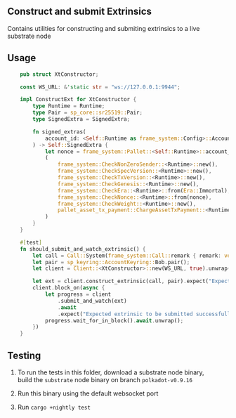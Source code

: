 ## Construct and submit Extrinsics

Contains utilities for constructing and submiting extrinsics to a live substrate node

## Usage

```rust
	pub struct XtConstructor;

	const WS_URL: &'static str = "ws://127.0.0.1:9944";

	impl ConstructExt for XtConstructor {
		type Runtime = Runtime;
		type Pair = sp_core::sr25519::Pair;
		type SignedExtra = SignedExtra;

		fn signed_extras(
			account_id: <Self::Runtime as frame_system::Config>::AccountId,
		) -> Self::SignedExtra {
			let nonce = frame_system::Pallet::<Self::Runtime>::account_nonce(account_id);
			(
				frame_system::CheckNonZeroSender::<Runtime>::new(),
				frame_system::CheckSpecVersion::<Runtime>::new(),
				frame_system::CheckTxVersion::<Runtime>::new(),
				frame_system::CheckGenesis::<Runtime>::new(),
				frame_system::CheckEra::<Runtime>::from(Era::Immortal),
				frame_system::CheckNonce::<Runtime>::from(nonce),
				frame_system::CheckWeight::<Runtime>::new(),
				pallet_asset_tx_payment::ChargeAssetTxPayment::<Runtime>::from(0, None),
			)
		}
	}

	#[test]
	fn should_submit_and_watch_extrinsic() {
		let call = Call::System(frame_system::Call::remark { remark: vec![0; 32] });
		let pair = sp_keyring::AccountKeyring::Bob.pair();
		let client = Client::<XtConstructor>::new(WS_URL, true).unwrap();

        let ext = client.construct_extrinsic(call, pair).expect("Expected extrinsic to be constructed");
		client.block_on(async {
			let progress = client
				.submit_and_watch(ext)
				.await
				.expect("Expected extrinsic to be submitted successfully");
			progress.wait_for_in_block().await.unwrap();
		})
	}

```

## Testing

1. To run the tests in this folder, download a substrate node binary,  
   build the `substrate` node binary on branch `polkadot-v0.9.16`

2. Run this binary using the default websocket port
3. Run `cargo +nightly test`
